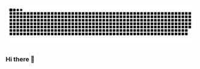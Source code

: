 <picture>
  <source media="(prefers-color-scheme: dark)" srcset="https://raw.githubusercontent.com/Yang-Shiqin/Yang-Shiqin/output/github-contribution-grid-snake-dark.svg">
  <source media="(prefers-color-scheme: light)" srcset="https://raw.githubusercontent.com/Yang-Shiqin/Yang-Shiqin/output/github-contribution-grid-snake.svg">
  <img alt="github contribution grid snake animation" src="https://raw.githubusercontent.com/Yang-Shiqin/Yang-Shiqin/output/github-contribution-grid-snake.svg">
</picture>

### Hi there 👋

<!--
**Yang-Shiqin/Yang-Shiqin** is a ✨ _special_ ✨ repository because its `README.md` (this file) appears on your GitHub profile.

Here are some ideas to get you started:

- 🔭 I’m currently working on ...
- 🌱 I’m currently learning ...
- 👯 I’m looking to collaborate on ...
- 🤔 I’m looking for help with ...
- 💬 Ask me about ...
- 📫 How to reach me: ...
- 😄 Pronouns: ...
- ⚡ Fun fact: ...
-->
